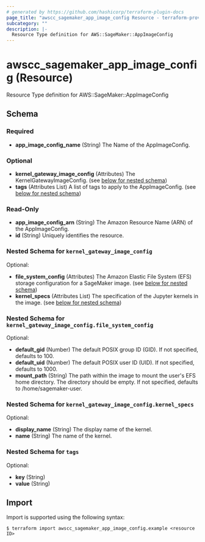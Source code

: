 ```yaml
---
# generated by https://github.com/hashicorp/terraform-plugin-docs
page_title: "awscc_sagemaker_app_image_config Resource - terraform-provider-awscc"
subcategory: ""
description: |-
  Resource Type definition for AWS::SageMaker::AppImageConfig
---
```


# awscc_sagemaker_app_image_config (Resource)

Resource Type definition for AWS::SageMaker::AppImageConfig



<!-- schema generated by tfplugindocs -->
## Schema

### Required

- **app_image_config_name** (String) The Name of the AppImageConfig.

### Optional

- **kernel_gateway_image_config** (Attributes) The KernelGatewayImageConfig. (see [below for nested schema](#nestedatt--kernel_gateway_image_config))
- **tags** (Attributes List) A list of tags to apply to the AppImageConfig. (see [below for nested schema](#nestedatt--tags))

### Read-Only

- **app_image_config_arn** (String) The Amazon Resource Name (ARN) of the AppImageConfig.
- **id** (String) Uniquely identifies the resource.

<a id="nestedatt--kernel_gateway_image_config"></a>
### Nested Schema for `kernel_gateway_image_config`

Optional:

- **file_system_config** (Attributes) The Amazon Elastic File System (EFS) storage configuration for a SageMaker image. (see [below for nested schema](#nestedatt--kernel_gateway_image_config--file_system_config))
- **kernel_specs** (Attributes List) The specification of the Jupyter kernels in the image. (see [below for nested schema](#nestedatt--kernel_gateway_image_config--kernel_specs))

<a id="nestedatt--kernel_gateway_image_config--file_system_config"></a>
### Nested Schema for `kernel_gateway_image_config.file_system_config`

Optional:

- **default_gid** (Number) The default POSIX group ID (GID). If not specified, defaults to 100.
- **default_uid** (Number) The default POSIX user ID (UID). If not specified, defaults to 1000.
- **mount_path** (String) The path within the image to mount the user's EFS home directory. The directory should be empty. If not specified, defaults to /home/sagemaker-user.


<a id="nestedatt--kernel_gateway_image_config--kernel_specs"></a>
### Nested Schema for `kernel_gateway_image_config.kernel_specs`

Optional:

- **display_name** (String) The display name of the kernel.
- **name** (String) The name of the kernel.



<a id="nestedatt--tags"></a>
### Nested Schema for `tags`

Optional:

- **key** (String)
- **value** (String)

## Import

Import is supported using the following syntax:

```shell
$ terraform import awscc_sagemaker_app_image_config.example <resource ID>
```
